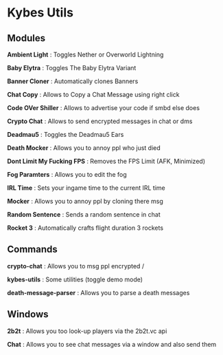 # Kybes Utils

## Modules

**Ambient Light**
: Toggles Nether or Overworld Lightning

**Baby Elytra**
: Toggles The Baby Elytra Variant

**Banner Cloner**
: Automatically clones Banners

**Chat Copy**
: Allows to Copy a Chat Message using right click

**Code OVer Shiller**
: Allows to advertise your code if smbd else does

**Crypto Chat**
: Allows to send encrypted messages in chat or dms

**Deadmau5**
: Toggles the Deadmau5 Ears

**Death Mocker**
: Allows you to annoy ppl who just died

**Dont Limit My Fucking FPS**
: Removes the FPS Limit (AFK, Minimized)

**Fog Paramters**
: Allows you to edit the fog

**IRL Time**
: Sets your ingame time to the current IRL time

**Mocker**
: Allows you to annoy ppl by cloning there msg

**Random Sentence**
: Sends a random sentence in chat

**Rocket 3**
: Automatically crafts flight duration 3 rockets

## Commands

**crypto-chat**
: Allows you to msg ppl encrypted /

**kybes-utils**
: Some utilities (toggle demo mode)

**death-message-parser**
: Allows you to parse a death messages

## Windows

**2b2t**
: Allows you too look-up players via the 2b2t.vc api

**Chat**
: Allows you to see chat messages via a window and also send them